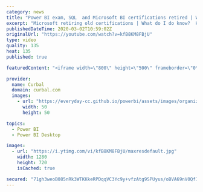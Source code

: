 ```yaml
---
category: news
title: "Power BI exam, SQL  and Microsoft BI certifications retired | WHAT DO I DO NOW?"
excerpt: "Microsoft retiring old certifications | What do I do know?  Have you heard that microsoft is retiring the SQL and BI certifications as well as the Power BI and Excel exams by June 30th, 2020?  In this video I will explain what is going on, answer the most common questions and showing a path forward in"
publishedDateTime: 2020-03-02T10:59:02Z
originalUrl: "https://youtube.com/watch?v=kfB8KM8FBjU"
type: video
quality: 135
heat: 135
published: true

featuredContent: "<iframe width=\"800\" height=\"500\" frameborder=\"0\" src=\"https://www.youtube.com/embed/kfB8KM8FBjU\" allow=\"accelerometer; autoplay; encrypted-media; gyroscope; picture-in-picture\" allowfullscreen></iframe>"

provider:
  name: Curbal
  domain: curbal.com
  images:
    - url: "https://everyday-cc.github.io/powerbi/assets/images/organizations/curbal.com-50x50.jpg"
      width: 50
      height: 50

topics:
  - Power BI
  - Power BI Desktop

images:
  - url: "https://i.ytimg.com/vi/kfB8KM8FBjU/maxresdefault.jpg"
    width: 1280
    height: 720
    isCached: true

secured: "71gh3weoB085nRk3WTKKkeRPDqqVC3Yc9y+vfzAtg9SPUyus/oBVA69nV0QfIDmOVaXiVQSQ2/MmWqKcxWenyPczcNg1rjU1bnuKb6MptWyvJx3ezZ2G8JrYkjD7xJN3YLw2tCHJNRlpw4f0JiPo/Oviv7Gi2ufUSMjWVKAkMeoSfN6bXzMP6gY0ntWHFyTMSzUyIMnaw8mdOON+Nv9SLtq0uBqjuiaAH4TF3r2+tNOGtzOQctG7c6H8GQ8SD3naF+XX0G6+JlXu120PDQ8SJlAjDnabjLUF9LQBqzxcuBvUrO2W2GuGuwH4ABWs3UkWC0G+61vV4AfAC2X/sEbB595yKYIFK8Rmbu5wSAy4+IbU1/PK2iaBP1hKb6X1xPDXm4+o4PdUgEheV61LmyeSEMagdo5fPFj7mYQ8U9323u+PLZzQu3FhV6sG1Hy8NWip;I6PgjN7JjK05REP5hQuXZQ=="
---
```


